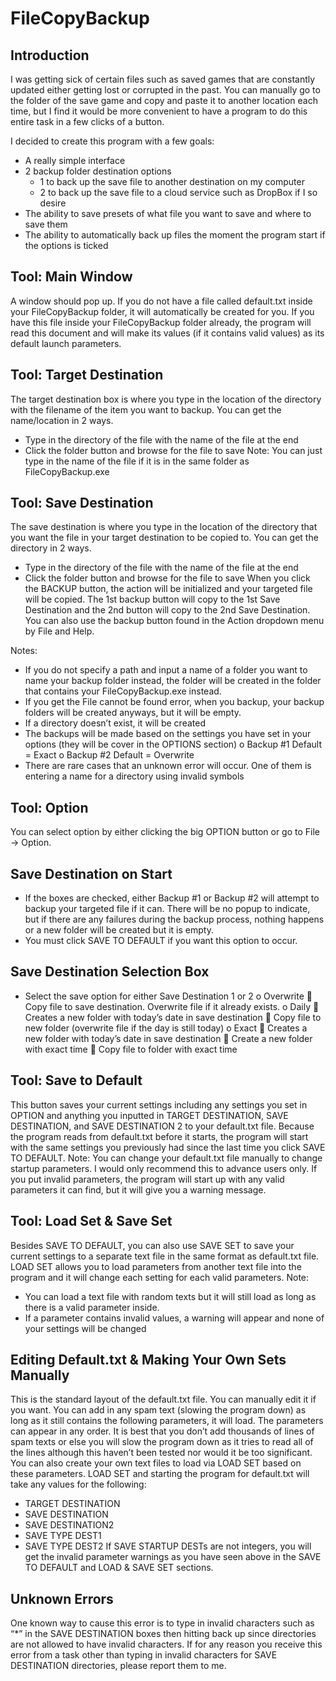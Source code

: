 FileCopyBackup
==============

Introduction
-------------
I was getting sick of certain files such as saved games that are constantly updated either getting lost or corrupted in the past. You can manually go to the folder of the save game and copy and paste it to another location each time, but I find it would be more convenient to have a program to do this entire task in a few clicks of a button. 

I decided to create this program with a few goals:
  -	A really simple interface
  -	2 backup folder destination options
    *	1 to back up the save file to another destination on my computer
    *	2 to back up the save file to a cloud service such as DropBox if I so desire
  -	The ability to save presets of what file you want to save and where to save them
  -	The ability to automatically back up files the moment the program start if the options is ticked

Tool: Main Window
-------------------
A window should pop up. If you do not have a file called default.txt inside your FileCopyBackup folder, it will automatically be created for you. If you have this file inside your FileCopyBackup folder already, the program will read this document and will make its values (if it contains valid values) as its default launch parameters. 

Tool: Target Destination
-------------------------
The target destination box is where you type in the location of the directory with the filename of the item you want to backup. You can get the name/location in 2 ways.
  -	Type in the directory of the file with the name of the file at the end
  -	Click the folder button and browse for the file to save
Note:	You can just type in the name of the file if it is in the same folder as FileCopyBackup.exe 

Tool: Save Destination
----------------------- 
The save destination is where you type in the location of the directory that you want the file in your target destination to be copied to. You can get the directory in 2 ways.
  -	Type in the directory of the file with the name of the file at the end
  -	Click the folder button and browse for the file to save
When you click the BACKUP button, the action will be initialized and your targeted file will be copied. The 1st backup button will copy to the 1st Save Destination and the 2nd button will copy to the 2nd Save Destination. You can also use the backup button found in the Action dropdown menu by File and Help.

Notes:  
-	 If you do not specify a path and input a name of a folder you want to name your backup folder instead, the folder will be created in the folder that contains your FileCopyBackup.exe instead.
-	If you get the File cannot be found error, when you backup, your backup folders will be created anyways, but it will be empty.
-	If a directory doesn’t exist, it will be created
-	The backups will be made based on the settings you have set in your options (they will be cover in the OPTIONS section)
  o	Backup #1 Default = Exact
  o	Backup #2 Default = Overwrite
-	There are rare cases that an unknown error will occur. One of them is entering a name for a directory using invalid symbols

Tool: Option
--------------
You can select option by either clicking the big OPTION button or go to File -> Option.

Save Destination on Start
--------------------------- 
-	If the boxes are checked, either Backup #1 or Backup #2 will attempt to backup your targeted file if it can. There will be no popup to indicate, but if there are any failures during the backup process, nothing happens or a new folder will be created but it is empty.
-	You must click SAVE TO DEFAULT if you want this option to occur. 

Save Destination Selection Box
------------------------------- 
-	Select the save option for either Save Destination 1 or 2
  o	Overwrite
    	Copy file to save destination. Overwrite file if it already exists.
  o	Daily
    	Creates a new folder with today’s date in save destination
    	Copy file to new folder (overwrite file if the day is still today)
  o	Exact
    	Creates a new folder with today’s date in save destination
    	Create a new folder with exact time
    	Copy file to folder with exact time

Tool: Save to Default
---------------------- 
This button saves your current settings including any settings you set in OPTION and anything you inputted in TARGET DESTINATION, SAVE DESTINATION, and SAVE DESTINATION 2 to your default.txt file.
Because the program reads from default.txt before it starts, the program will start with the same settings you previously had since the last time you click SAVE TO DEFAULT.
Note: You can change your default.txt file manually to change startup parameters. I would only recommend this to advance users only. If you put invalid parameters, the program will start up with any valid parameters it can find, but it will give you a warning message.

Tool: Load Set & Save Set
-------------------------- 
Besides SAVE TO DEFAULT, you can also use SAVE SET to save your current settings to a separate text file in the same format as default.txt file.
LOAD SET allows you to load parameters from another text file into the program and it will change each setting for each valid parameters.
Note: 
-	You can load a text file with random texts but it will still load as long as there is a valid parameter inside.
-	If a parameter contains invalid values, a warning will appear and none of your settings will be changed

Editing Default.txt & Making Your Own Sets Manually
------------------------------------------------------ 
This is the standard layout of the default.txt file. You can manually edit it if you want. You can add in any spam text (slowing the program down) as long as it still contains the following parameters, it will load. The parameters can appear in any order. It is best that you don’t add thousands of lines of spam texts or else you will slow the program down as it tries to read all of the lines although this haven’t been tested nor would it be too significant. 
You can also create your own text files to load via LOAD SET based on these parameters. LOAD SET and starting the program for default.txt will take any values for the following:
-	TARGET DESTINATION
-	SAVE DESTINATION
-	SAVE DESTINATION2
-	SAVE TYPE DEST1
-	SAVE TYPE DEST2
If SAVE STARTUP DESTs are not integers, you will get the invalid parameter warnings as you have seen above in the SAVE TO DEFAULT and LOAD & SAVE SET sections.

Unknown Errors
-------------- 
One known way to cause this error is to type in invalid characters such as “*” in the SAVE DESTINATION boxes then hitting back up since directories are not allowed to have invalid characters.
If for any reason you receive this error from a task other than typing in invalid characters for SAVE DESTINATION directories, please report them to me.
